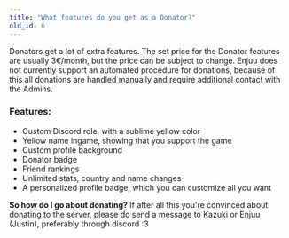 ```yaml
---
title: "What features do you get as a Donator?"
old_id: 6
---
```

Donators get a lot of extra features. The set price for the Donator features are usually 3€/month, but the price can be subject to change. Enjuu does not currently support an automated procedure for donations, because of this all donations are handled manually and require additional contact with the Admins.

### Features:
- Custom Discord role, with a sublime yellow color
- Yellow name ingame, showing that you support the game
- Custom profile background
- Donator badge
- Friend rankings
- Unlimited stats, country and name changes
- A personalized profile badge, which you can customize all you want

**So how do I go about donating?**
If after all this you're convinced about donating to the server, please do send a message to Kazuki or Enjuu (Justin), preferably through discord :3
